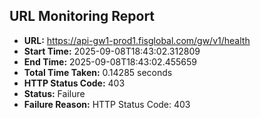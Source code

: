 ## URL Monitoring Report

- **URL:** https://api-gw1-prod1.fisglobal.com/gw/v1/health
- **Start Time:** 2025-09-08T18:43:02.312809
- **End Time:** 2025-09-08T18:43:02.455659
- **Total Time Taken:** 0.14285 seconds
- **HTTP Status Code:** 403
- **Status:** Failure
- **Failure Reason:** HTTP Status Code: 403
